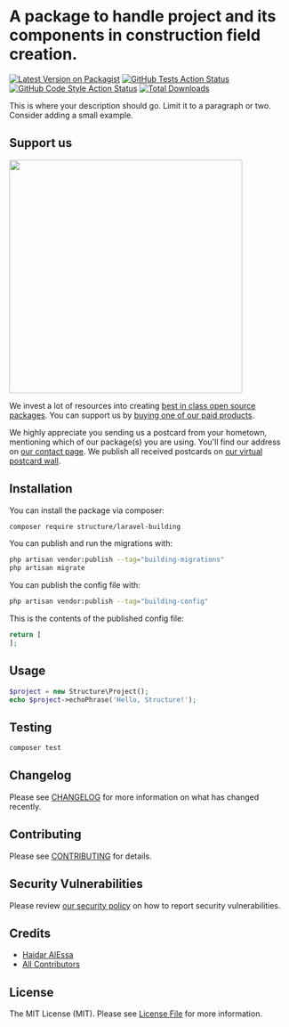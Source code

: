 # A package to handle project and its  components in construction field creation.

[![Latest Version on Packagist](https://img.shields.io/packagist/v/structure/laravel-building.svg?style=flat-square)](https://packagist.org/packages/structure/laravel-building)
[![GitHub Tests Action Status](https://img.shields.io/github/actions/workflow/status/structure/laravel-building/run-tests.yml?branch=main&label=tests&style=flat-square)](https://github.com/structure/laravel-building/actions?query=workflow%3Arun-tests+branch%3Amain)
[![GitHub Code Style Action Status](https://img.shields.io/github/actions/workflow/status/structure/laravel-building/fix-php-code-style-issues.yml?branch=main&label=code%20style&style=flat-square)](https://github.com/structure/laravel-building/actions?query=workflow%3A"Fix+PHP+code+style+issues"+branch%3Amain)
[![Total Downloads](https://img.shields.io/packagist/dt/structure/laravel-building.svg?style=flat-square)](https://packagist.org/packages/structure/laravel-building)

This is where your description should go. Limit it to a paragraph or two. Consider adding a small example.

## Support us

[<img src="https://github-ads.s3.eu-central-1.amazonaws.com/laravel-building.jpg?t=1" width="419px" />](https://spatie.be/github-ad-click/laravel-building)

We invest a lot of resources into creating [best in class open source packages](https://spatie.be/open-source). You can support us by [buying one of our paid products](https://spatie.be/open-source/support-us).

We highly appreciate you sending us a postcard from your hometown, mentioning which of our package(s) you are using. You'll find our address on [our contact page](https://spatie.be/about-us). We publish all received postcards on [our virtual postcard wall](https://spatie.be/open-source/postcards).

## Installation

You can install the package via composer:

```bash
composer require structure/laravel-building
```

You can publish and run the migrations with:

```bash
php artisan vendor:publish --tag="building-migrations"
php artisan migrate
```

You can publish the config file with:

```bash
php artisan vendor:publish --tag="building-config"
```

This is the contents of the published config file:

```php
return [
];
```

## Usage

```php
$project = new Structure\Project();
echo $project->echoPhrase('Hello, Structure!');
```

## Testing

```bash
composer test
```

## Changelog

Please see [CHANGELOG](CHANGELOG.md) for more information on what has changed recently.

## Contributing

Please see [CONTRIBUTING](CONTRIBUTING.md) for details.

## Security Vulnerabilities

Please review [our security policy](../../security/policy) on how to report security vulnerabilities.

## Credits

- [Haidar AlEssa](https://github.com/haidarhalessa)
- [All Contributors](../../contributors)

## License

The MIT License (MIT). Please see [License File](LICENSE.md) for more information.
